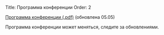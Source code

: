 Title: Программа конференции
Order: 2

<!-- Status: hidden -->

[Программа конференции (.pdf)](files/vvmsh2025.pdf) (обновлена 05.05)

Программа конференции может меняться, следите за обновлениями.